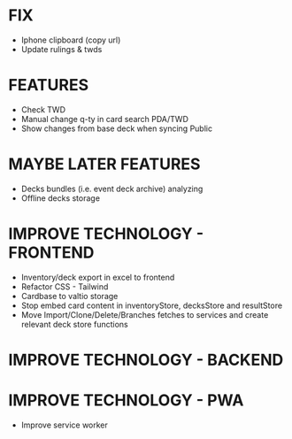 # FIX
- Iphone clipboard (copy url)
- Update rulings & twds

# FEATURES
- Check TWD
- Manual change q-ty in card search PDA/TWD
- Show changes from base deck when syncing Public

# MAYBE LATER FEATURES
- Decks bundles (i.e. event deck archive) analyzing
- Offline decks storage

# IMPROVE TECHNOLOGY - FRONTEND
- Inventory/deck export in excel to frontend
- Refactor CSS - Tailwind
- Cardbase to valtio storage
- Stop embed card content in inventoryStore, decksStore and resultStore
- Move Import/Clone/Delete/Branches fetches to services and create relevant deck store functions

# IMPROVE TECHNOLOGY - BACKEND

# IMPROVE TECHNOLOGY - PWA
- Improve service worker
